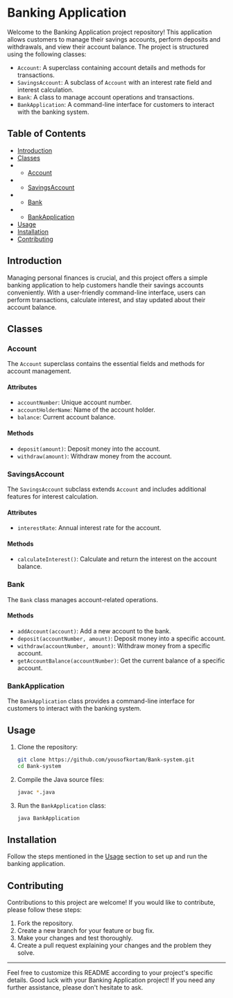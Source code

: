 # Banking Application

Welcome to the Banking Application project repository! This application allows customers to manage their savings accounts, perform deposits and withdrawals, and view their account balance. The project is structured using the following classes:

- `Account`: A superclass containing account details and methods for transactions.
- `SavingsAccount`: A subclass of `Account` with an interest rate field and interest calculation.
- `Bank`: A class to manage account operations and transactions.
- `BankApplication`: A command-line interface for customers to interact with the banking system.

## Table of Contents

- [Introduction](#introduction)
- [Classes](#classes)
- - [Account](#account)
- - [SavingsAccount](#savingsaccount)
- - [Bank](#bank)
- - [BankApplication](#bankapplication)
- [Usage](#usage)
- [Installation](#installation)
- [Contributing](#contributing)

## Introduction

Managing personal finances is crucial, and this project offers a simple banking application to help customers handle their savings accounts conveniently. With a user-friendly command-line interface, users can perform transactions, calculate interest, and stay updated about their account balance.

## Classes

### Account

The `Account` superclass contains the essential fields and methods for account management.

#### Attributes

- `accountNumber`: Unique account number.
- `accountHolderName`: Name of the account holder.
- `balance`: Current account balance.

#### Methods

- `deposit(amount)`: Deposit money into the account.
- `withdraw(amount)`: Withdraw money from the account.

### SavingsAccount

The `SavingsAccount` subclass extends `Account` and includes additional features for interest calculation.

#### Attributes

- `interestRate`: Annual interest rate for the account.

#### Methods

- `calculateInterest()`: Calculate and return the interest on the account balance.

### Bank

The `Bank` class manages account-related operations.

#### Methods

- `addAccount(account)`: Add a new account to the bank.
- `deposit(accountNumber, amount)`: Deposit money into a specific account.
- `withdraw(accountNumber, amount)`: Withdraw money from a specific account.
- `getAccountBalance(accountNumber)`: Get the current balance of a specific account.

### BankApplication

The `BankApplication` class provides a command-line interface for customers to interact with the banking system.

## Usage

1. Clone the repository:

    ```bash
    git clone https://github.com/yousofkortam/Bank-system.git
    cd Bank-system
    ```

2. Compile the Java source files:

    ```bash
    javac *.java
    ```

3. Run the `BankApplication` class:

    ```bash
    java BankApplication
    ```

## Installation

Follow the steps mentioned in the [Usage](#usage) section to set up and run the banking application.

## Contributing

Contributions to this project are welcome! If you would like to contribute, please follow these steps:

1. Fork the repository.
2. Create a new branch for your feature or bug fix.
3. Make your changes and test thoroughly.
4. Create a pull request explaining your changes and the problem they solve.
   
---

Feel free to customize this README according to your project's specific details. Good luck with your Banking Application project! If you need any further assistance, please don't hesitate to ask.
